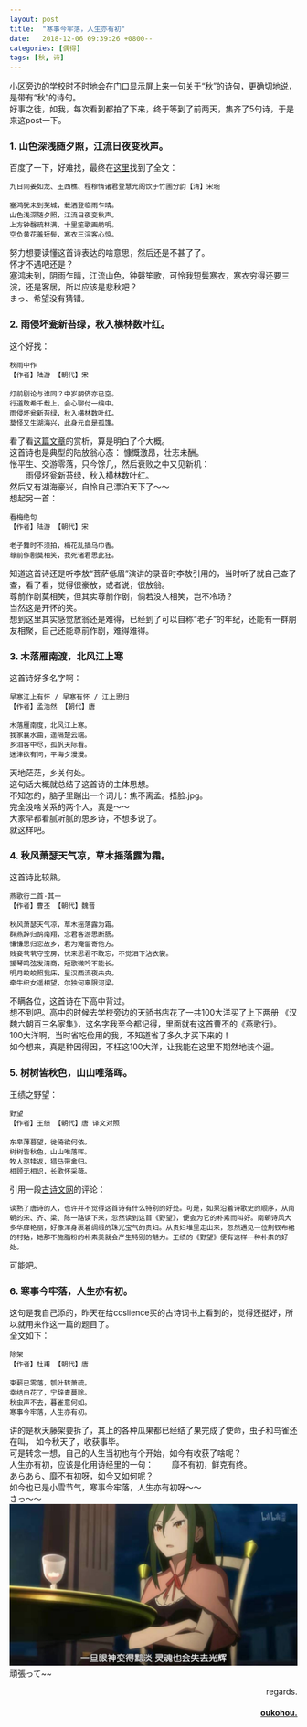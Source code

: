 ```yaml
---
layout: post
title:  "寒事今牢落，人生亦有初"
date:   2018-12-06 09:39:26 +0800--
categories: [偶得]
tags: [秋, 诗]  
---
```


小区旁边的学校时不时地会在门口显示屏上来一句关于“秋”的诗句，更确切地说，是带有“秋”的诗句。  
好事之徒，如我，每次看到都拍了下来，终于等到了前两天，集齐了5句诗，于是来这post一下。     

### 1. 山色深浅随夕照，江流日夜变秋声。  
百度了一下，好难找，最终在[这里](https://zhidao.baidu.com/question/389412389.html)找到了全文：  
```text
九日同姜如龙、王西樵、程穆情诸君登慧光阁饮于竹圃分韵【清】宋琬

塞鸿犹未到芜城，载酒登临雨乍晴。
山色浅深随夕照，江流日夜变秋声。
上方钟磬疏林满，十里笙歌画舫明。
空负黄花羞短鬓，寒衣三浣客心惊。
```
努力想要读懂这首诗表达的啥意思，然后还是不甚了了。  
怀才不遇吧还是？  
塞鸿未到，阴雨乍晴，江流山色，钟磬笙歌，可怜我短鬓寒衣，寒衣穷得还要三浣，还是客居，所以应该是悲秋吧？   
まっ、希望没有猜错。  


### 2. 雨侵坏瓮新苔绿，秋入横林数叶红。  
这个好找：  
```text
秋雨中作
【作者】陆游 【朝代】宋

灯前剧论与谁同？中岁朋侪亦已空。
行道敢希千载上，会心聊付一编中。
雨侵坏瓮新苔绿，秋入横林数叶红。
莫怪又生湖海兴，此身元自是孤篷。
```
看了看[这篇文章](http://www.chinapoesy.com/gongxiang76e38631-111d-49f5-8e87-b485d0024ac0.html)的赏析，算是明白了个大概。  
这首诗也是典型的陆放翁心态：  慷慨激昂，壮志未酬。  
怅平生、交游零落，只今馀几，然后衰败之中又见新机：  
　　雨侵坏瓮新苔绿，秋入横林数叶红。  
然后又有湖海豪兴，自怜自己漂泊天下了～～     
想起另一首：  
```text
看梅绝句
【作者】陆游 【朝代】宋

老子舞时不须拍，梅花乱插乌巾香。
尊前作剧莫相笑，我死诸君思此狂。
```
知道这首诗还是听李敖“菩萨低眉”演讲的录音时李敖引用的，当时听了就自己查了查，看了看，觉得很豪放，或者说，很放翁。  
尊前作剧莫相笑，但其实尊前作剧，倘若没人相笑，岂不冷场？  
当然这是开怀的笑。  
想到这里其实感觉放翁还是难得，已经到了可以自称“老子”的年纪，还能有一群朋友相聚，自己还能尊前作剧，难得难得。  

### 3. 木落雁南渡，北风江上寒

这首诗好多名字啊：  
```text
早寒江上有怀 / 早寒有怀 / 江上思归
【作者】孟浩然 【朝代】唐 

木落雁南度，北风江上寒。
我家襄水曲，遥隔楚云端。
乡泪客中尽，孤帆天际看。
迷津欲有问，平海夕漫漫。
```

天地茫茫，乡关何处。  
这句话大概就总结了这首诗的主体思想。  
不知怎的，脑子里蹦出一个词儿：焦不离孟。捂脸.jpg。  
完全没啥关系的两个人，真是～～  
大家早都看腻听腻的思乡诗，不想多说了。   
就这样吧。  

### 4. 秋风萧瑟天气凉，草木摇落露为霜。    
这首诗比较熟。  
```text
燕歌行二首·其一
【作者】曹丕 【朝代】魏晋 

秋风萧瑟天气凉，草木摇落露为霜。
群燕辞归鹄南翔，念君客游思断肠。
慊慊思归恋故乡，君为淹留寄他方。
贱妾茕茕守空房，忧来思君不敢忘，不觉泪下沾衣裳。
援琴鸣弦发清商，短歌微吟不能长。
明月皎皎照我床，星汉西流夜未央。
牵牛织女遥相望，尔独何辜限河梁。
```
不瞒各位，这首诗在下高中背过。  
想不到吧。高中的时候去学校旁边的天骄书店花了一共100大洋买了上下两册
《汉魏六朝百三名家集》，这名字我至今都记得，里面就有这首曹丕的《燕歌行》。  
100大洋啊，当时省吃俭用的我，不知道省了多久才买下来的！  
如今想来，真是种因得因，不枉这100大洋，让我能在这里不期然地装个逼。  


### 5. 树树皆秋色，山山唯落晖。
王绩之野望：
```text
野望
【作者】王绩 【朝代】唐 译文对照

东皋薄暮望，徙倚欲何依。
树树皆秋色，山山唯落晖。
牧人驱犊返，猎马带禽归。
相顾无相识，长歌怀采薇。
```
引用一段[古诗文网](https://so.gushiwen.org/mingju/juv_95f11adb37a5.aspx)的评论：
```text
读熟了唐诗的人，也许并不觉得这首诗有什么特别的好处。可是，如果沿着诗歌史的顺序，从南朝的宋、齐、梁、陈一路读下来，忽然读到这首《野望》，便会为它的朴素而叫好。南朝诗风大多华靡艳丽，好像浑身裹着绸缎的珠光宝气的贵妇。从贵妇堆里走出来，忽然遇见一位荆钗布裙的村姑，她那不施脂粉的朴素美就会产生特别的魅力。王绩的《野望》便有这样一种朴素的好处。
```
可能吧。  

### 6. 寒事今牢落，人生亦有初。  
这句是我自己添的，昨天在给ccslience买的古诗词书上看到的，觉得还挺好，所以就用来作这一篇的题目了。  
全文如下：  
```text
除架
【作者】杜甫 【朝代】唐

束薪已零落，瓠叶转萧疏。
幸结白花了，宁辞青蔓除。
秋虫声不去，暮雀意何如。
寒事今牢落，人生亦有初。
```
讲的是秋天藤架要拆了，其上的各种瓜果都已经结了果完成了使命，虫子和鸟雀还在叫，
如今秋天了，收获事毕。  
可是转念一想，自己的人生当初也有个开始，如今有收获了啥呢？  
人生亦有初，应该是化用诗经里的一句：
　　靡不有初，鲜克有终。  
あらあら、靡不有初呀，如今又如何呢？  
如今也已是小雪节气，寒事今牢落，人生亦有初呀～～  
さっ～～  
![ganbatte](https://raw.githubusercontent.com/oukohou/image_gallery/master/blogs/anime/%E7%9C%BC%E7%A5%9E%E9%BB%AF%E6%B7%A1.jpg)  
頑張って~~

<p  align="right">regards.</p>
<h4 align="right">
    <a href="https:renxiaorui.github.io">
        oukohou.
    </a>
</h4>

